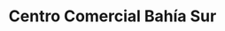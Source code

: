 ---
title: "Centro Comercial Bahía Sur"
url: /san-fernando/centro-comercial-bahia-sur/
shop: Einkaufszentrum
---